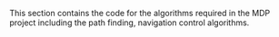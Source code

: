 This section contains the code for the algorithms required in the MDP project including the path finding, navigation control algorithms. 
